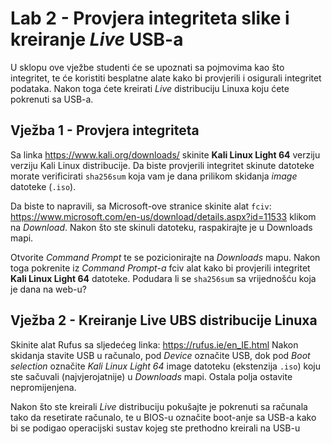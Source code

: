 # Lab 2 - Provjera integriteta slike i kreiranje *Live* USB-a

U sklopu ove vježbe studenti će se upoznati sa pojmovima kao što integritet, te će koristiti besplatne alate kako bi provjerili i osigurali integritet podataka. Nakon toga ćete kreirati *Live* distribuciju Linuxa koju ćete pokrenuti sa USB-a.

## Vježba 1 - Provjera integriteta

Sa linka https://www.kali.org/downloads/ skinite **Kali Linux Light 64** verziju verziju Kali Linux distribucije. Da biste provjerili integritet skinute datoteke morate verificirati `sha256sum` koja vam je dana prilikom skidanja *image* datoteke (`.iso`).

Da biste to napravili, sa Microsoft-ove stranice skinite alat `fciv`: https://www.microsoft.com/en-us/download/details.aspx?id=11533 klikom na *Download*. Nakon što ste skinuli datoteku, raspakirajte je u Downloads mapi.

Otvorite *Command Prompt* te se pozicionirajte na *Downloads* mapu. Nakon toga pokrenite iz *Command Prompt-a* fciv alat kako bi provjerili integritet **Kali Linux Light 64** datoteke. Podudara li se `sha256sum` sa vrijednošću koja je dana na web-u?

## Vježba 2 - Kreiranje Live UBS distribucije Linuxa

Skinite alat Rufus sa sljedećeg linka: https://rufus.ie/en_IE.html
Nakon skidanja stavite USB u računalo, pod *Device* označite USB, dok pod *Boot selection* označite *Kali Linux Light 64* image datoteku (ekstenzija `.iso`) koju ste sačuvali (najvjerojatnije) u *Downloads* mapi. Ostala polja ostavite nepromijenjena.

Nakon što ste kreirali *Live* distribuciju pokušajte je pokrenuti sa računala tako da resetirate računalo, te u BIOS-u označite boot-anje sa USB-a kako bi se podigao operacijski sustav kojeg ste prethodno kreirali na USB-u